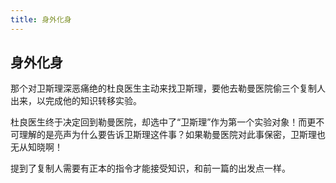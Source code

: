 ```yaml
---
title: 身外化身
---
```


## 身外化身

那个对卫斯理深恶痛绝的杜良医生主动来找卫斯理，要他去勒曼医院偷三个复制人出来，以完成他的知识转移实验。

杜良医生终于决定回到勒曼医院，却选中了“卫斯理”作为第一个实验对象！而更不可理解的是亮声为什么要告诉卫斯理这件事？如果勒曼医院对此事保密，卫斯理也无从知晓啊！

提到了复制人需要有正本的指令才能接受知识，和前一篇的出发点一样。